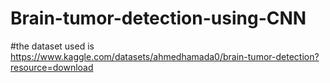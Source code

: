 # Brain-tumor-detection-using-CNN
#the dataset used is https://www.kaggle.com/datasets/ahmedhamada0/brain-tumor-detection?resource=download
